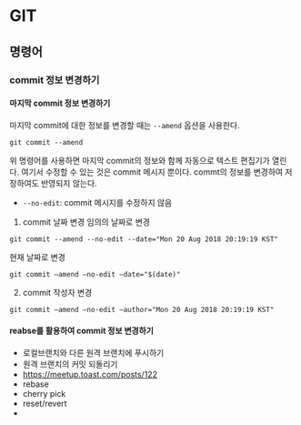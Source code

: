 # GIT

## 명령어
### commit 정보 변경하기
#### 마지막 commit 정보 변경하기
마지막 commit에 대한 정보를 변경할 때는 `--amend` 옵션을 사용한다.

```
git commit --amend
```

위 명령어를 사용하면 마지막 commit의 정보와 함께 자동으로 텍스트 편집기가 열린다. 여기서 수정할 수 있는 것은 commit 메시지 뿐이다. commt의 정보를 변경하여 저장하여도 반영되지 않는다.

- `--no-edit`: commit 메시지를 수정하지 않음

1. commit 날짜 변경
임의의 날짜로 변경

```
git commit --amend --no-edit --date="Mon 20 Aug 2018 20:19:19 KST"
```

현재 날짜로 변경

```
git commit —amend —no-edit —date="$(date)"
```

2. commit 작성자 변경

```
git commit —amend —no-edit —author="Mon 20 Aug 2018 20:19:19 KST"
```

#### reabse를 활용하여 commit 정보 변경하기

- 로컬브랜치와 다른 원격 브랜치에 푸시하기
- 원격 브랜치의 커밋 되돌리기
- <https://meetup.toast.com/posts/122>
- rebase
- cherry pick
- reset/revert
-